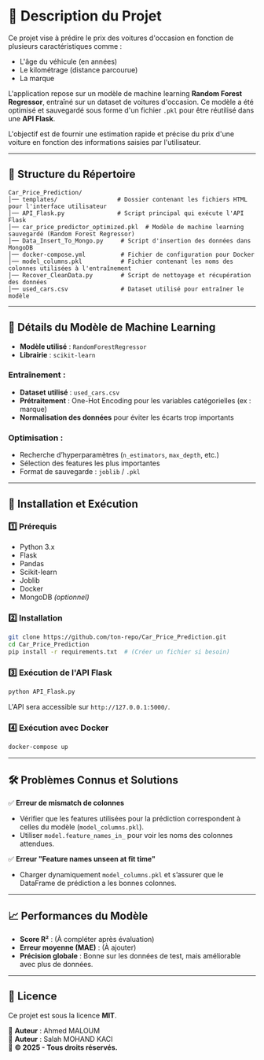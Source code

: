 # 📌 Description du Projet
Ce projet vise à prédire le prix des voitures d'occasion en fonction de plusieurs caractéristiques comme :

- L'âge du véhicule (en années)
- Le kilométrage (distance parcourue)
- La marque

L'application repose sur un modèle de machine learning **Random Forest Regressor**, entraîné sur un dataset de voitures d'occasion. Ce modèle a été optimisé et sauvegardé sous forme d'un fichier `.pkl` pour être réutilisé dans une **API Flask**.

L'objectif est de fournir une estimation rapide et précise du prix d'une voiture en fonction des informations saisies par l'utilisateur.

---

## 📂 Structure du Répertoire
```
Car_Price_Prediction/
│── templates/                 # Dossier contenant les fichiers HTML pour l'interface utilisateur
│── API_Flask.py               # Script principal qui exécute l'API Flask
│── car_price_predictor_optimized.pkl  # Modèle de machine learning sauvegardé (Random Forest Regressor)
│── Data_Insert_To_Mongo.py     # Script d'insertion des données dans MongoDB
│── docker-compose.yml          # Fichier de configuration pour Docker
│── model_columns.pkl           # Fichier contenant les noms des colonnes utilisées à l'entraînement
│── Recover_CleanData.py        # Script de nettoyage et récupération des données
│── used_cars.csv               # Dataset utilisé pour entraîner le modèle
```

---

## 🧠 Détails du Modèle de Machine Learning

- **Modèle utilisé** : `RandomForestRegressor`
- **Librairie** : `scikit-learn`

### Entraînement :
- **Dataset utilisé** : `used_cars.csv`
- **Prétraitement** : One-Hot Encoding pour les variables catégorielles (ex : marque)
- **Normalisation des données** pour éviter les écarts trop importants

### Optimisation :
- Recherche d’hyperparamètres (`n_estimators`, `max_depth`, etc.)
- Sélection des features les plus importantes
- Format de sauvegarde : `joblib` / `.pkl`

---

## 🚀 Installation et Exécution

### 1️⃣ Prérequis
- Python 3.x
- Flask
- Pandas
- Scikit-learn
- Joblib
- Docker
- MongoDB *(optionnel)*

### 2️⃣ Installation
```bash
git clone https://github.com/ton-repo/Car_Price_Prediction.git
cd Car_Price_Prediction
pip install -r requirements.txt  # (Créer un fichier si besoin)
```

### 3️⃣ Exécution de l'API Flask
```bash
python API_Flask.py
```
L'API sera accessible sur `http://127.0.0.1:5000/`.

### 4️⃣ Exécution avec Docker
```bash
docker-compose up
```

---

## 🛠 Problèmes Connus et Solutions

✅ **Erreur de mismatch de colonnes**
- Vérifier que les features utilisées pour la prédiction correspondent à celles du modèle (`model_columns.pkl`).
- Utiliser `model.feature_names_in_` pour voir les noms des colonnes attendues.

✅ **Erreur "Feature names unseen at fit time"**
- Charger dynamiquement `model_columns.pkl` et s’assurer que le DataFrame de prédiction a les bonnes colonnes.

---

## 📈 Performances du Modèle
- **Score R²** : (À compléter après évaluation)
- **Erreur moyenne (MAE)** : (À ajouter)
- **Précision globale** : Bonne sur les données de test, mais améliorable avec plus de données.

---

## 📜 Licence
Ce projet est sous la licence **MIT**.

🔹 **Auteur** : Ahmed MALOUM  
🔹 **Auteur** : Salah MOHAND KACI  
🔹 **© 2025 - Tous droits réservés.**
